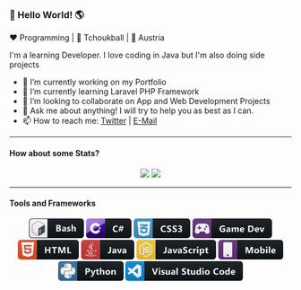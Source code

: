 ### 👋 Hello World! 🌎

❤️ Programming | 💙 Tchoukball | 💛 Austria

I'm a learning Developer. I love coding in Java but I'm also doing side projects

- 🔭 I’m currently working on my Portfolio
- 🌱 I’m currently learning Laravel PHP Framework
- 👯 I’m looking to collaborate on App and Web Development Projects
- 💬 Ask me about anything! I will try to help you as best as I can.
- 📫 How to reach me: <a href="https://twitter.com/Flurex_Dev">Twitter</a> | <a href="mailto:larsfattinger33@gmail.com">E-Mail</a>

----

#### How about some Stats?

<p align="center">
  <img src="https://github-readme-stats.vercel.app/api?username=Flurex&show_icons=true">
  <img src="https://github-readme-stats.vercel.app/api/top-langs/?username=Flurex">
</p>

----

#### Tools and Frameworks

<p align="center">
  <img src="https://raw.githubusercontent.com/Flurex/Flurex/main/resources/bash.svg" height="35px" style="vertical-align:top margin:6px 4px" />
  <img src="https://raw.githubusercontent.com/Flurex/Flurex/main/resources/csharp.svg" height="35px" style="vertical-align:top margin:6px 4px" />
  <img src="https://raw.githubusercontent.com/Flurex/Flurex/main/resources/css3.svg" height="35px" style="vertical-align:top margin:6px 4px" />
  <img src="https://raw.githubusercontent.com/Flurex/Flurex/main/resources/gamedev.svg" height="35px" style="vertical-align:top margin:6px 4px" />
  <img src="https://raw.githubusercontent.com/Flurex/Flurex/main/resources/html.svg" height="35px" style="vertical-align:top margin:6px 4px" />
  <img src="https://raw.githubusercontent.com/Flurex/Flurex/main/resources/java.svg" height="35px" style="vertical-align:top margin:6px 4px" />
  <img src="https://raw.githubusercontent.com/Flurex/Flurex/main/resources/js.svg" height="35px" style="vertical-align:top margin:6px 4px" />
  <img src="https://raw.githubusercontent.com/Flurex/Flurex/main/resources/mobile.svg" height="35px" style="vertical-align:top margin:6px 4px" />
  <img src="https://raw.githubusercontent.com/Flurex/Flurex/main/resources/python.svg" height="35px" style="vertical-align:top margin:6px 4px" />
  <img src="https://raw.githubusercontent.com/Flurex/Flurex/main/resources/visualstudio_code.svg" height="35px" style="vertical-align:top margin:6px 4px" />
</p>
